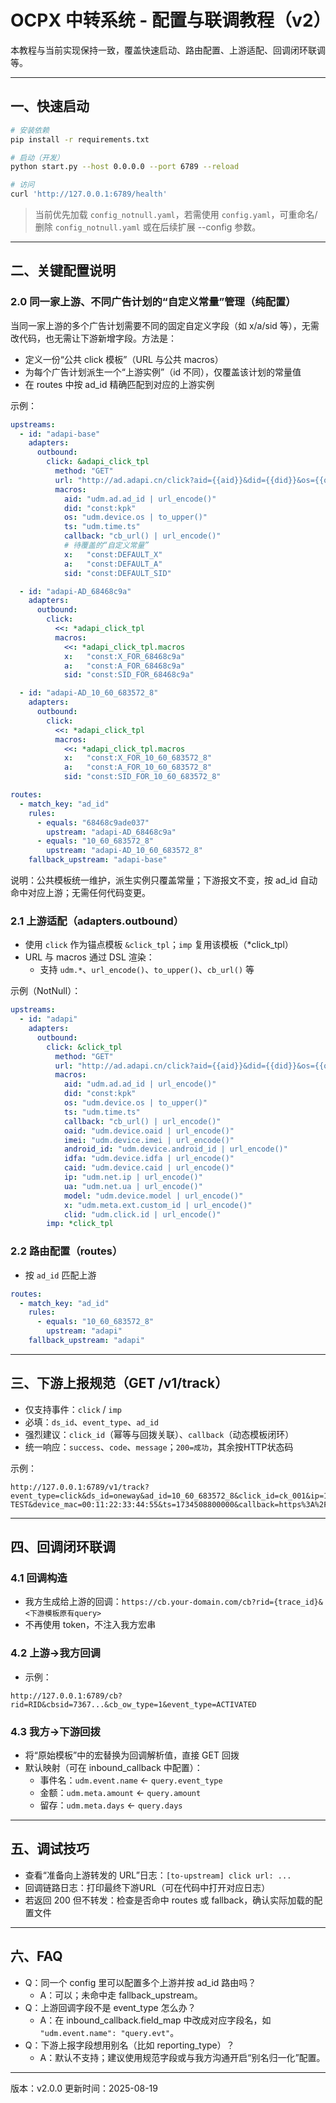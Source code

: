 # OCPX 中转系统 - 配置与联调教程（v2）

本教程与当前实现保持一致，覆盖快速启动、路由配置、上游适配、回调闭环联调等。

---

## 一、快速启动

```bash
# 安装依赖
pip install -r requirements.txt

# 启动（开发）
python start.py --host 0.0.0.0 --port 6789 --reload

# 访问
curl 'http://127.0.0.1:6789/health'
```

> 当前优先加载 `config_notnull.yaml`，若需使用 `config.yaml`，可重命名/删除 `config_notnull.yaml` 或在后续扩展 --config 参数。

---

## 二、关键配置说明

### 2.0 同一家上游、不同广告计划的“自定义常量”管理（纯配置）
当同一家上游的多个广告计划需要不同的固定自定义字段（如 x/a/sid 等），无需改代码，也无需让下游新增字段。方法是：
- 定义一份“公共 click 模板”（URL 与公共 macros）
- 为每个广告计划派生一个“上游实例”（id 不同），仅覆盖该计划的常量值
- 在 routes 中按 ad_id 精确匹配到对应的上游实例

示例：
```yaml
upstreams:
  - id: "adapi-base"
    adapters:
      outbound:
        click: &adapi_click_tpl
          method: "GET"
          url: "http://ad.adapi.cn/click?aid={{aid}}&did={{did}}&os={{os}}&ts={{ts}}&callback={{callback}}&x={{x}}&a={{a}}&sid={{sid}}"
          macros:
            aid: "udm.ad.ad_id | url_encode()"
            did: "const:kpk"
            os: "udm.device.os | to_upper()"
            ts: "udm.time.ts"
            callback: "cb_url() | url_encode()"
            # 待覆盖的“自定义常量”
            x:   "const:DEFAULT_X"
            a:   "const:DEFAULT_A"
            sid: "const:DEFAULT_SID"

  - id: "adapi-AD_68468c9a"
    adapters:
      outbound:
        click:
          <<: *adapi_click_tpl
          macros:
            <<: *adapi_click_tpl.macros
            x:   "const:X_FOR_68468c9a"
            a:   "const:A_FOR_68468c9a"
            sid: "const:SID_FOR_68468c9a"

  - id: "adapi-AD_10_60_683572_8"
    adapters:
      outbound:
        click:
          <<: *adapi_click_tpl
          macros:
            <<: *adapi_click_tpl.macros
            x:   "const:X_FOR_10_60_683572_8"
            a:   "const:A_FOR_10_60_683572_8"
            sid: "const:SID_FOR_10_60_683572_8"

routes:
  - match_key: "ad_id"
    rules:
      - equals: "68468c9ade037"
        upstream: "adapi-AD_68468c9a"
      - equals: "10_60_683572_8"
        upstream: "adapi-AD_10_60_683572_8"
    fallback_upstream: "adapi-base"
```
说明：公共模板统一维护，派生实例只覆盖常量；下游报文不变，按 ad_id 自动命中对应上游；无需任何代码变更。



### 2.1 上游适配（adapters.outbound）
- 使用 `click` 作为锚点模板 `&click_tpl`；`imp` 复用该模板（*click_tpl）
- URL 与 macros 通过 DSL 渲染：
  - 支持 `udm.*`、`url_encode()`、`to_upper()`、`cb_url()` 等

示例（NotNull）：
```yaml
upstreams:
  - id: "adapi"
    adapters:
      outbound:
        click: &click_tpl
          method: "GET"
          url: "http://ad.adapi.cn/click?aid={{aid}}&did={{did}}&os={{os}}&ts={{ts}}&callback={{callback}}&oaid={{oaid}}&imei={{imei}}&android_id={{android_id}}&idfa={{idfa}}&caid={{caid}}&ip={{ip}}&ua={{ua}}&model={{model}}&x={{x}}&clid={{clid}}"
          macros:
            aid: "udm.ad.ad_id | url_encode()"
            did: "const:kpk"
            os: "udm.device.os | to_upper()"
            ts: "udm.time.ts"
            callback: "cb_url() | url_encode()"
            oaid: "udm.device.oaid | url_encode()"
            imei: "udm.device.imei | url_encode()"
            android_id: "udm.device.android_id | url_encode()"
            idfa: "udm.device.idfa | url_encode()"
            caid: "udm.device.caid | url_encode()"
            ip: "udm.net.ip | url_encode()"
            ua: "udm.net.ua | url_encode()"
            model: "udm.device.model | url_encode()"
            x: "udm.meta.ext.custom_id | url_encode()"
            clid: "udm.click.id | url_encode()"
        imp: *click_tpl
```

### 2.2 路由配置（routes）
- 按 `ad_id` 匹配上游
```yaml
routes:
  - match_key: "ad_id"
    rules:
      - equals: "10_60_683572_8"
        upstream: "adapi"
    fallback_upstream: "adapi"
```

---

## 三、下游上报规范（GET /v1/track）
- 仅支持事件：`click` / `imp`
- 必填：`ds_id`、`event_type`、`ad_id`
- 强烈建议：`click_id`（幂等与回拨关联）、`callback`（动态模板闭环）
- 统一响应：`success`、`code`、`message`；`200=成功`，其余按HTTP状态码

示例：
```
http://127.0.0.1:6789/v1/track?event_type=click&ds_id=oneway&ad_id=10_60_683572_8&click_id=ck_001&ip=1.2.3.4&ua=Mozilla/5.0&device_os=IOS&device_model=iPhone13,2&os_version=15.1&device_idfa=IDFA-TEST&device_mac=00:11:22:33:44:55&ts=1734508800000&callback=https%3A%2F%2Fmedia.com%2Fcb%3Ftrack%3Dck_001%26event_type%3D__EVENT__
```

---

## 四、回调闭环联调

### 4.1 回调构造
- 我方生成给上游的回调：`https://cb.your-domain.com/cb?rid={trace_id}&<下游模板原有query>`
- 不再使用 token，不注入我方宏串

### 4.2 上游→我方回调
- 示例：
```
http://127.0.0.1:6789/cb?rid=RID&cbsid=7367...&cb_ow_type=1&event_type=ACTIVATED
```

### 4.3 我方→下游回拨
- 将“原始模板”中的宏替换为回调解析值，直接 GET 回拨
- 默认映射（可在 inbound_callback 中配置）：
  - 事件名：`udm.event.name` ← `query.event_type`
  - 金额：`udm.meta.amount` ← `query.amount`
  - 留存：`udm.meta.days` ← `query.days`

---

## 五、调试技巧
- 查看“准备向上游转发的 URL”日志：`[to-upstream] click url: ...`
- 回调链路日志：打印最终下游URL（可在代码中打开对应日志）
- 若返回 200 但不转发：检查是否命中 routes 或 fallback，确认实际加载的配置文件

---

## 六、FAQ
- Q：同一个 config 里可以配置多个上游并按 ad_id 路由吗？
  - A：可以；未命中走 fallback_upstream。
- Q：上游回调字段不是 event_type 怎么办？
  - A：在 inbound_callback.field_map 中改成对应字段名，如 `"udm.event.name": "query.evt"`。
- Q：下游上报字段想用别名（比如 reporting_type）？
  - A：默认不支持；建议使用规范字段或与我方沟通开启“别名归一化”配置。

---

版本：v2.0.0
更新时间：2025-08-19

